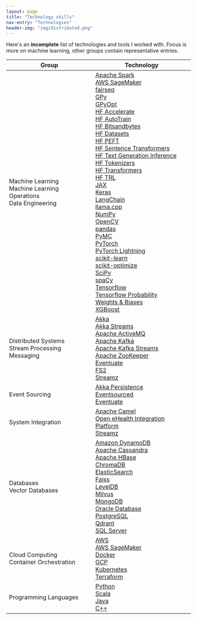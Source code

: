 ```yaml
---
layout: page
title: "Technology skills"
nav-entry: "Technologies"
header-img: "img/distributed.png"
---
```


Here's an **incomplete** list of technologies and tools I worked with. Focus is more on machine learning, other groups contain representative entries.

Group | Technology
--- | ---
Machine Learning<br>Machine Learning Operations<br>Data Engineering | [Apache Spark](https://spark.apache.org/)<br>[AWS SageMaker](https://aws.amazon.com/sagemaker/)<br>[fairseq](https://fairseq.readthedocs.io/)<br>[GPy](https://sheffieldml.github.io/GPy/)<br>[GPyOpt](https://sheffieldml.github.io/GPyOpt/)<br>[HF Accelerate](https://huggingface.co/docs/accelerate/index)<br>[HF AutoTrain](https://huggingface.co/docs/autotrain/index)<br>[HF Bitsandbytes](https://huggingface.co/docs/bitsandbytes/index)<br>[HF Datasets](https://huggingface.co/docs/datasets/index)<br>[HF PEFT](https://huggingface.co/docs/peft/index)<br>[HF Sentence Transformers](https://www.sbert.net/)<br>[HF Text Generation Inference](https://huggingface.co/docs/text-generation-inference/index)<br>[HF Tokenizers](https://huggingface.co/docs/tokenizers/index)<br>[HF Transformers](https://huggingface.co/docs/transformers/index)<br>[HF TRL](https://huggingface.co/docs/trl/index)<br>[JAX](https://jax.readthedocs.io/)<br>[Keras](https://keras.io/)<br>[LangChain](https://langchain.com/)<br>[llama.cpp](https://github.com/ggerganov/llama.cpp)<br>[NumPy](https://numpy.org/)<br>[OpenCV](https://opencv.org/)<br>[pandas](https://pandas.pydata.org/)<br>[PyMC](https://www.pymc.io/)<br>[PyTorch](https://pytorch.org/)<br>[PyTorch Lightning](https://lightning.ai/pytorch-lightning)<br>[scikit-learn](https://scikit-learn.org/)<br>[scikit-optimize](https://scikit-optimize.github.io/)<br>[SciPy](https://scipy.org/)<br>[spaCy](https://spacy.io/)<br>[Tensorflow](https://www.tensorflow.org/)<br>[Tensorflow Probability](https://www.tensorflow.org/probability)<br>[Weights & Biases](https://wandb.ai)<br>[XGBoost](https://xgboost.ai/)
Distributed Systems<br>Stream Processing<br>Messaging | [Akka](https://akka.io/)<br>[Akka Streams](https://doc.akka.io/docs/akka/current/stream/index.html)<br>[Apache ActiveMQ](https://activemq.apache.org/)<br>[Apache Kafka](https://kafka.apache.org/)<br>[Apache Kafka Streams](https://kafka.apache.org/documentation/streams/)<br>[Apache ZooKeeper](https://zookeeper.apache.org/)<br>[Eventuate](https://rbmhtechnology.github.io/eventuate/)<br>[FS2](https://fs2.io/)<br>[Streamz](https://github.com/krasserm/streamz)
Event Sourcing | [Akka Persistence](https://doc.akka.io/docs/akka/current/persistence.html)<br>[Eventsourced](https://github.com/eligosource/eventsourced)<br>[Eventuate](https://rbmhtechnology.github.io/eventuate/)
System Integration | [Apache Camel](https://camel.apache.org/)<br>[Open eHealth Integration Platform](https://oehf.github.io/ipf-docs/)<br>[Streamz](https://github.com/krasserm/streamz)
Databases<br>Vector Databases | [Amazon DynamoDB](https://aws.amazon.com/dynamodb/)<br>[Apache Cassandra](https://cassandra.apache.org/)<br>[Apache HBase](https://hbase.apache.org/)<br>[ChromaDB](https://www.trychroma.com/)<br>[ElasticSearch](https://www.elastic.co/elasticsearch/)<br>[Faiss](https://github.com/facebookresearch/faiss)<br>[LevelDB](https://github.com/google/leveldb)<br>[Milvus](https://milvus.io/)<br>[MongoDB](https://www.mongodb.com/)<br>[Oracle Database](https://www.oracle.com/database/)<br>[PostgreSQL](https://www.postgresql.org/)<br>[Qdrant](https://qdrant.io/)<br>[SQL Server](https://www.microsoft.com/sql-server/)
Cloud Computing<br>Container Orchestration | [AWS](https://aws.amazon.com/)<br>[AWS SageMaker](https://aws.amazon.com/sagemaker/)<br>[Docker](https://www.docker.com/)<br>[GCP](https://cloud.google.com/)<br>[Kubernetes](https://kubernetes.io/)<br>[Terraform](https://www.terraform.io/)
Programming Languages | [Python](https://www.python.org/)<br>[Scala](https://www.scala-lang.org/)<br>[Java](https://www.java.com/)<br>[C++](https://isocpp.org/)

